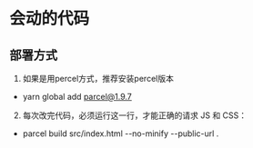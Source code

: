 # 会动的代码

## 部署方式

1. 如果是用percel方式，推荐安装percel版本
* yarn global add parcel@1.9.7 

2. 每次改完代码，必须运行这一行，才能正确的请求 JS 和 CSS：
* parcel build src/index.html --no-minify --public-url .
